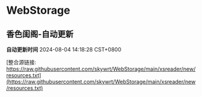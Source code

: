 # WebStorage

## 香色闺阁-自动更新

**自动更新时间** 2024-08-04 14:18:28 CST+0800

[整合源链接: https://raw.githubusercontent.com/skywrt/WebStorage/main/xsreader/new/resources.txt](https://raw.githubusercontent.com/skywrt/WebStorage/main/xsreader/new/resources.txt)
